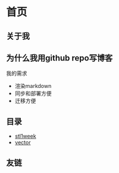 # 首页

## 关于我

## 为什么我用github repo写博客

我的需求

- 渲染markdown
- 同步和部署方便
- 迁移方便

## 目录

- [stl1week](src/stl1weekend.md)
- [vector](src/vector.md)

## 友链
